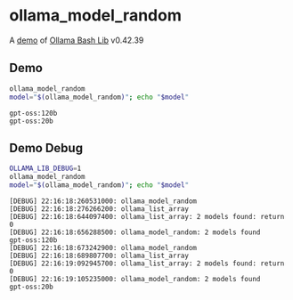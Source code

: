 # ollama_model_random

A [demo](../README.md#demos) of [Ollama Bash Lib](https://github.com/attogram/ollama-bash-lib) v0.42.39

## Demo

```bash
ollama_model_random
model="$(ollama_model_random)"; echo "$model"
```
```
gpt-oss:120b
gpt-oss:20b
```

## Demo Debug

```bash
OLLAMA_LIB_DEBUG=1
ollama_model_random
model="$(ollama_model_random)"; echo "$model"
```
```
[DEBUG] 22:16:18:260531000: ollama_model_random
[DEBUG] 22:16:18:276266200: ollama_list_array
[DEBUG] 22:16:18:644097400: ollama_list_array: 2 models found: return 0
[DEBUG] 22:16:18:656288500: ollama_model_random: 2 models found
gpt-oss:120b
[DEBUG] 22:16:18:673242900: ollama_model_random
[DEBUG] 22:16:18:689807700: ollama_list_array
[DEBUG] 22:16:19:092945700: ollama_list_array: 2 models found: return 0
[DEBUG] 22:16:19:105235000: ollama_model_random: 2 models found
gpt-oss:20b
```
